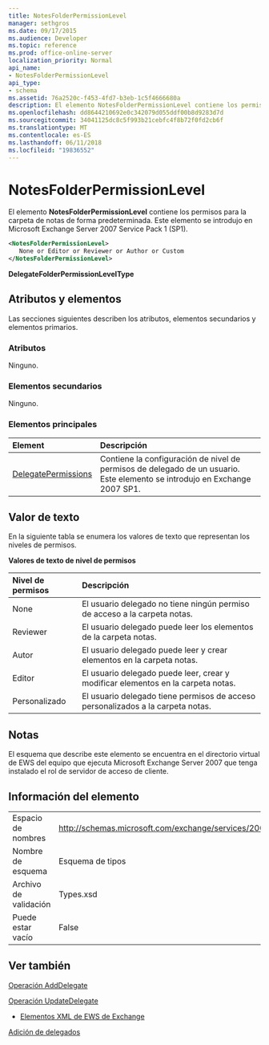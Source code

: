 ```yaml
---
title: NotesFolderPermissionLevel
manager: sethgros
ms.date: 09/17/2015
ms.audience: Developer
ms.topic: reference
ms.prod: office-online-server
localization_priority: Normal
api_name:
- NotesFolderPermissionLevel
api_type:
- schema
ms.assetid: 76a2520c-f453-4fd7-b3eb-1c5f4666680a
description: El elemento NotesFolderPermissionLevel contiene los permisos para la carpeta de notas de forma predeterminada. Este elemento se introdujo en Microsoft Exchange Server 2007 Service Pack 1 (SP1).
ms.openlocfilehash: dd8644210692e0c342079d055ddf00b8d9283d7d
ms.sourcegitcommit: 34041125dc8c5f993b21cebfc4f8b72f0fd2cb6f
ms.translationtype: MT
ms.contentlocale: es-ES
ms.lasthandoff: 06/11/2018
ms.locfileid: "19836552"
---
```

# <a name="notesfolderpermissionlevel"></a>NotesFolderPermissionLevel

El elemento **NotesFolderPermissionLevel** contiene los permisos para la carpeta de notas de forma predeterminada. Este elemento se introdujo en Microsoft Exchange Server 2007 Service Pack 1 (SP1). 
  
```xml
<NotesFolderPermissionLevel>
   None or Editor or Reviewer or Author or Custom
</NotesFolderPermissionLevel>
```

 **DelegateFolderPermissionLevelType**
## <a name="attributes-and-elements"></a>Atributos y elementos

Las secciones siguientes describen los atributos, elementos secundarios y elementos primarios.
  
### <a name="attributes"></a>Atributos

Ninguno.
  
### <a name="child-elements"></a>Elementos secundarios

Ninguno.
  
### <a name="parent-elements"></a>Elementos principales

|**Element**|**Descripción**|
|:-----|:-----|
|[DelegatePermissions](delegatepermissions.md) <br/> |Contiene la configuración de nivel de permisos de delegado de un usuario. Este elemento se introdujo en Exchange 2007 SP1.  <br/> |
   
## <a name="text-value"></a>Valor de texto

En la siguiente tabla se enumera los valores de texto que representan los niveles de permisos.
  
**Valores de texto de nivel de permisos**

|**Nivel de permisos**|**Descripción**|
|:-----|:-----|
|None  <br/> |El usuario delegado no tiene ningún permiso de acceso a la carpeta notas.  <br/> |
|Reviewer  <br/> |El usuario delegado puede leer los elementos de la carpeta notas.  <br/> |
|Autor  <br/> |El usuario delegado puede leer y crear elementos en la carpeta notas.  <br/> |
|Editor  <br/> |El usuario delegado puede leer, crear y modificar elementos en la carpeta notas.  <br/> |
|Personalizado  <br/> |El usuario delegado tiene permisos de acceso personalizados a la carpeta notas.  <br/> |
   
## <a name="remarks"></a>Notas

El esquema que describe este elemento se encuentra en el directorio virtual de EWS del equipo que ejecuta Microsoft Exchange Server 2007 que tenga instalado el rol de servidor de acceso de cliente.
  
## <a name="element-information"></a>Información del elemento

|||
|:-----|:-----|
|Espacio de nombres  <br/> |http://schemas.microsoft.com/exchange/services/2006/types  <br/> |
|Nombre de esquema  <br/> |Esquema de tipos  <br/> |
|Archivo de validación  <br/> |Types.xsd  <br/> |
|Puede estar vacío  <br/> |False  <br/> |
   
## <a name="see-also"></a>Ver también



[Operación AddDelegate](adddelegate-operation.md)
  
[Operación UpdateDelegate](updatedelegate-operation.md)


- [Elementos XML de EWS de Exchange](ews-xml-elements-in-exchange.md)


[Adición de delegados](http://msdn.microsoft.com/library/3a744150-66a3-4a13-9433-793603ba5038%28Office.15%29.aspx)

